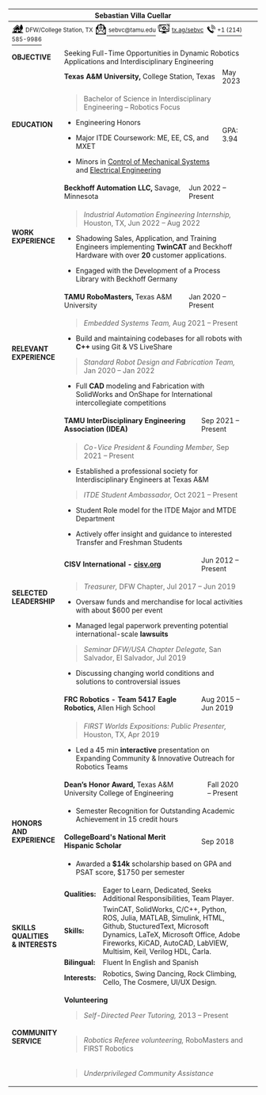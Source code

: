 <head>
  <link rel="stylesheet" href="media/style_block_insert.css">
</head>
<table>
<colgroup>
<col style="width: 15%" />
<col style="width: 10%" />
<col style="width: 41%" />
<col style="width: 6%" />
<col style="width: 3%" />
<col style="width: 7%" />
<col style="width: 10%" />
<col style="width: 5%" />
</colgroup>
<thead>
<tr class="header">
<th colspan="8"><strong>Sebastian Villa Cuellar</strong></th>
</tr>
</thead>
<tbody>
<tr class="odd">
<td colspan="8"><img src="media/image1.png"
style="width:0.25in;height:0.25in"
alt="Suburban scene with solid fill" /> <sup>DFW/College Station,
TX</sup> <a href="mailto:sebvc@tamu.edu?subject=From%20Resume:%20"><img
src="media/image3.png" style="width:0.25in;height:0.25in"
alt="Email with solid fill" /> <sup>sebvc@tamu.edu</sup></a> <img
src="media/image5.png" style="width:0.26in;height:0.26in"
alt="Ui Ux with solid fill" /> <sup><a
href="https://tx.ag/sebvc">tx.ag/sebvc</a></sup> <img
src="media/image7.png" style="width:0.25in;height:0.25in"
alt="Speaker phone with solid fill" /><a href="tel:214+585+9986"><sup>+1
(214) 585-9986</sup></a></td>
</tr>
<tr class="even">
<td><strong>OBJECTIVE</strong></td>
<td colspan="7">Seeking Full-Time Opportunities in Dynamic Robotics
Applications and Interdisciplinary Engineering</td>
</tr>
<tr class="odd">
<td rowspan="2"><strong>EDUCATION</strong></td>
<td colspan="5"><strong>Texas A&amp;M University,</strong> College
Station, Texas</td>
<td>May 2023</td>
<td rowspan="2"></td>
</tr>
<tr class="even">
<td colspan="5"><blockquote>
<p>Bachelor of Science in Interdisciplinary Engineering – Robotics
Focus</p>
</blockquote>
<ul>
<li><p>Engineering Honors</p></li>
<li><p>Major ITDE Coursework: ME, EE, CS, and MXET</p></li>
<li><p>Minors in <a
href="https://catalog.tamu.edu/undergraduate/engineering/mechanical/control-mechanical-systems-minor/">Control
of Mechanical Systems</a> and <a
href="https://catalog.tamu.edu/undergraduate/engineering/electrical-computer/electrical-minor/">Electrical
Engineering</a></p></li>
</ul></td>
<td>GPA: 3.94</td>
</tr>
<tr class="odd">
<td rowspan="2"><strong>WORK EXPERIENCE</strong></td>
<td colspan="2"><strong>Beckhoff Automation LLC,</strong> Savage,
Minnesota</td>
<td colspan="4">Jun 2022 – Present</td>
<td rowspan="2"></td>
</tr>
<tr class="even">
<td colspan="6"><blockquote>
<p><em>Industrial Automation Engineering Internship,</em> Houston, TX,
Jun 2022 – Aug 2022</p>
</blockquote>
<ul>
<li><p>Shadowing Sales, Application, and Training Engineers implementing
<strong>TwinCAT</strong> and Beckhoff Hardware with over
<strong>20</strong> customer applications.</p></li>
<li><p>Engaged with the Development of a Process Library with Beckhoff
Germany</p></li>
</ul></td>
</tr>
<tr class="odd">
<td rowspan="2"><strong>RELEVANT EXPERIENCE</strong></td>
<td colspan="2"><strong>TAMU RoboMasters,</strong> Texas A&amp;M
University</td>
<td colspan="4">Jan 2020 – Present</td>
<td rowspan="2"></td>
</tr>
<tr class="even">
<td colspan="6"><blockquote>
<p><em>Embedded Systems Team,</em> Aug 2021 – Present</p>
</blockquote>
<ul>
<li><p>Build and maintaining codebases for all robots with
<strong>C++</strong> using Git &amp; VS LiveShare</p></li>
</ul>
<blockquote>
<p><em>Standard Robot Design and Fabrication Team,</em> Jan 2020 – Jan
2022</p>
</blockquote>
<ul>
<li><p>Full <strong>CAD</strong> modeling and Fabrication with
SolidWorks and OnShape for International intercollegiate
competitions</p></li>
</ul></td>
</tr>
<tr class="odd">
<td rowspan="6"><strong>SELECTED LEADERSHIP</strong></td>
<td colspan="3"><strong>TAMU InterDisciplinary Engineering Association
(IDEA)</strong></td>
<td colspan="3">Sep 2021 – Present</td>
<td rowspan="2"></td>
</tr>
<tr class="even">
<td colspan="6"><blockquote>
<p><em>Co-Vice President &amp; Founding Member,</em> Sep 2021 –
Present</p>
</blockquote>
<ul>
<li><p>Established a professional society for Interdisciplinary
Engineers at Texas A&amp;M</p></li>
</ul>
<blockquote>
<p><em>ITDE Student Ambassador,</em> Oct 2021 – Present</p>
</blockquote>
<ul>
<li><p>Student Role model for the ITDE Major and MTDE
Department</p></li>
<li><p>Actively offer insight and guidance to interested Transfer and
Freshman Students</p></li>
</ul></td>
</tr>
<tr class="odd">
<td colspan="3"><strong>CISV International - <a
href="https://cisv.org/">cisv.org</a></strong></td>
<td colspan="3">Jun 2012 – Present</td>
<td rowspan="2"></td>
</tr>
<tr class="even">
<td colspan="6"><blockquote>
<p><em>Treasurer,</em> DFW Chapter, Jul 2017 – Jun 2019</p>
</blockquote>
<ul>
<li><p>Oversaw funds and merchandise for local activities with about
$600 per event</p></li>
<li><p>Managed legal paperwork preventing potential international-scale
<strong>lawsuits</strong></p></li>
</ul>
<blockquote>
<p><em>Seminar DFW/USA Chapter Delegate,</em> San Salvador, El Salvador,
Jul 2019</p>
</blockquote>
<ul>
<li><p>Discussing changing world conditions and solutions to
controversial issues</p></li>
</ul></td>
</tr>
<tr class="odd">
<td colspan="3"><strong>FRC Robotics - Team 5417 Eagle
Robotics,</strong> Allen High School</td>
<td colspan="3">Aug 2015 – Jun 2019</td>
<td rowspan="2"></td>
</tr>
<tr class="even">
<td colspan="6"><blockquote>
<p><em>FIRST Worlds Expositions: Public Presenter,</em> Houston, TX, Apr
2019</p>
</blockquote>
<ul>
<li><p>Led a 45 min <strong>interactive</strong> presentation on
Expanding Community &amp; Innovative Outreach for Robotics
Teams</p></li>
</ul></td>
</tr>
<tr class="odd">
<td rowspan="4"><strong>HONORS<br />
AND EXPERIENCE</strong></td>
<td colspan="4"><strong>Dean’s Honor Award,</strong> Texas A&amp;M
University College of Engineering</td>
<td colspan="2">Fall 2020 – Present</td>
<td rowspan="2"></td>
</tr>
<tr class="even">
<td colspan="6"><ul>
<li><p>Semester Recognition for Outstanding Academic Achievement in 15
credit hours</p></li>
</ul></td>
</tr>
<tr class="odd">
<td colspan="3"><strong>CollegeBoard's</strong> <strong>National Merit
Hispanic Scholar</strong></td>
<td colspan="3">Sep 2018</td>
<td rowspan="2"></td>
</tr>
<tr class="even">
<td colspan="6"><ul>
<li><p>Awarded a <strong>$14k</strong> scholarship based on GPA and PSAT
score, $1750 per semester</p></li>
</ul></td>
</tr>
<tr class="odd">
<td rowspan="4"><strong>SKILLS QUALITIES<br />
&amp; INTERESTS</strong></td>
<td><strong>Qualities:</strong></td>
<td colspan="5">Eager to Learn, Dedicated, Seeks Additional
Responsibilities, Team Player.</td>
<td rowspan="2"></td>
</tr>
<tr class="even">
<td><strong>Skills:</strong></td>
<td colspan="5">TwinCAT, SolidWorks, C/C++, Python, ROS, Julia, MATLAB,
Simulink, HTML, Github, StucturedText, Microsoft Dynamics, LaTeX,
Microsoft Office, Adobe Fireworks, KiCAD, AutoCAD, LabVIEW, Multisim,
Keil, Verilog HDL, Carla.</td>
</tr>
<tr class="odd">
<td><strong>Bilingual:</strong></td>
<td colspan="5">Fluent In English and Spanish</td>
<td></td>
</tr>
<tr class="even">
<td><strong>Interests:</strong></td>
<td colspan="5">Robotics, Swing Dancing, Rock Climbing, Cello, The
Cosmere, UI/UX Design.</td>
<td></td>
</tr>
<tr class="odd">
<td rowspan="3"><strong>COMMUNITY SERVICE</strong></td>
<td colspan="6"><p><strong>Volunteering</strong></p>
<blockquote>
<p><em>Self-Directed Peer Tutoring,</em> 2013 – Present</p>
</blockquote></td>
<td></td>
</tr>
<tr class="even">
<td colspan="6"><blockquote>
<p><em>Robotics Referee volunteering,</em> RoboMasters and FIRST
Robotics</p>
</blockquote></td>
<td></td>
</tr>
<tr class="odd">
<td colspan="6"><blockquote>
<p><em>Underprivileged Community Assistance</em></p>
</blockquote></td>
<td></td>
</tr>
</tbody>
</table>
